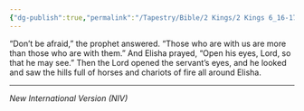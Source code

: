 ```yaml
---
{"dg-publish":true,"permalink":"/Tapestry/Bible/2 Kings/2 Kings 6_16-17/","title":"2 Kings 6:16-17","hide":true,"tags":["bible-verse","bible-verse"],"dgHomeLink":true,"dgShowLocalGraph":true,"dgEnableSearch":true}
---
```



“Don’t be afraid,” the prophet answered. “Those who are with us are more than those who are with them.” And Elisha prayed, “Open his eyes, Lord, so that he may see.” Then the Lord opened the servant’s eyes, and he looked and saw the hills full of horses and chariots of fire all around Elisha.

---
*New International Version (NIV)*